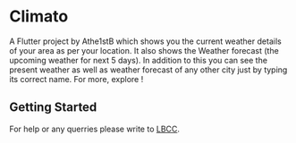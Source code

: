 # Climato

A Flutter project by Athe1stB which shows you the current weather details of your area as per your location. It also shows the Weather forecast (the upcoming weather for next 5 days). In addition to this you can see the present weather as well as weather forecast of any other city just by typing its correct name. For more, explore !

## Getting Started

For help or any querries please write to 
[LBCC](mailto:lbccpvtgroup@gmail.com).
